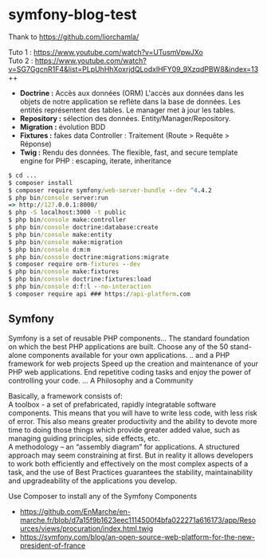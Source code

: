 # symfony-blog-test

Thank to https://github.com/liorchamla/  

Tuto 1 : https://www.youtube.com/watch?v=UTusmVpwJXo  
Tuto 2 : https://www.youtube.com/watch?v=SG7GgcnR1F4&list=PLpUhHhXoxrjdQLodxlHFY09_9XzqdPBW8&index=13 ++

 + **Doctrine :** Accès aux données (ORM) L'accès aux données dans les objets de notre application se reflète dans la base de données. Les entités représentent des tables. Le manager met à jour les tables.
 + **Repository :** sélection des données. Entity/Manager/Repository.
 + **Migration :** évolution BDD
 + **Fixtures :** fakes data
Controller : Traitement (Route > Requête > Réponse)
 + **Twig :** Rendu des données. The flexible, fast, and secure template engine for PHP : escaping, iterate, inheritance

```cmd
$ cd ...
$ composer install
$ composer require symfony/web-server-bundle --dev ^4.4.2
$ php bin/console server:run
=> http://127.0.0.1:8000/ 
$ php -S localhost:3000 -t public
$ php bin/console make:controller
$ php bin/console doctrine:database:create
$ php bin/console make:entity
$ php bin/console make:migration
$ php bin/console d:m:m
$ php bin/console doctrine:migrations:migrate
$ composer require orm-fixtures --dev
$ php bin/console make:fixtures
$ php bin/console doctrine:fixtures:load
$ php bin/console d:f:l --no-interaction
$ composer require api ### https://api-platform.com
```

## Symfony

Symfony is a set of reusable PHP components...
The standard foundation on which the best PHP applications are built. Choose any of the 50 stand-alone components available for your own applications.
.. and a PHP framework for web projects
Speed up the creation and maintenance of your PHP web applications. End repetitive coding tasks and enjoy the power of controlling your code.
... A Philosophy and a Community

Basically, a framework consists of:  
A toolbox - a set of prefabricated, rapidly integratable software components. This means that you will have to write less code, with less risk of error. This also means greater productivity and the ability to devote more time to doing those things which provide greater added value, such as managing guiding principles, side effects, etc.  
A methodology – an “assembly diagram” for applications. A structured approach may seem constraining at first. But in reality it allows developers to work both efficiently and effectively on the most complex aspects of a task, and the use of Best Practices guarantees the stability, maintainability and upgradeability of the applications you develop.

Use Composer to install any of the Symfony Components

 + https://github.com/EnMarche/en-marche.fr/blob/d7a15f9b1623eec1114500f4bfa022271a616173/app/Resources/views/procuration/index.html.twig
 + https://symfony.com/blog/an-open-source-web-platform-for-the-new-president-of-france 